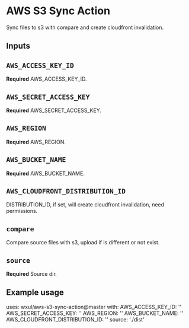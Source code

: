 # AWS S3 Sync Action

Sync files to s3 with compare and create cloudfront invalidation.

## Inputs

## `AWS_ACCESS_KEY_ID`

**Required** AWS_ACCESS_KEY_ID.

## `AWS_SECRET_ACCESS_KEY`

**Required** AWS_SECRET_ACCESS_KEY.

## `AWS_REGION`

**Required** AWS_REGION.

## `AWS_BUCKET_NAME`

**Required** AWS_BUCKET_NAME.

## `AWS_CLOUDFRONT_DISTRIBUTION_ID`

DISTRIBUTION_ID, if set, will create cloudfront invalidation, need permissions.

## `compare`

Compare source files with s3, upload if is different or not exist.

## `source`

**Required** Source dir.

## Example usage

uses: wxul/aws-s3-sync-action@master
with:
  AWS_ACCESS_KEY_ID: ''
  AWS_SECRET_ACCESS_KEY: ''
  AWS_REGION: ''
  AWS_BUCKET_NAME: ''
  AWS_CLOUDFRONT_DISTRIBUTION_ID: ''
  source: './dist'
